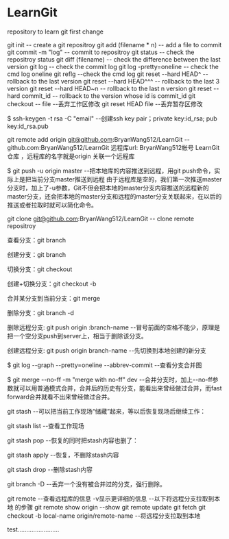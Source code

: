 # LearnGit
repository to learn git
first change

git init  -- create a git repositroy
git add (filename * n) -- add a file to commit
git commit -m "log" -- commit to repositroy
git status -- check the repositroy status
git diff (filename) --  check the difference between the last version
git log 	-- check the commit log
git log -pretty=oneline -- check the cmd log oneline
git reflg --check the cmd log
git reset --hard HEAD^ -- rollback to the last version
git reset --hard HEAD^^^ -- rollback to the last 3 version
git reset --hard HEAD~n -- rollback to the last n version
git reset --hard commit_id -- rollback to the version whose id is commit_id
git checkout -- file  --丢弃工作区修改
git reset HEAD file  --丢弃暂存区修改

$ ssh-keygen -t rsa -C "email" 
--创建ssh key pair；private key:id_rsa; pub key:id_rsa.pub

git remote add origin git@github.com:BryanWang512/LearnGit
-- github.com:BryanWang512/LearnGit 远程库url: BryanWang512帐号 LearnGit仓库
，远程库的名字就是origin  关联一个远程库

$ git push -u origin master --把本地库的内容推送到远程，用git push命令，实际上是把当前分支master推送到远程  由于远程库是空的，我们第一次推送master分支时，加上了-u参数，Git不但会把本地的master分支内容推送的远程新的master分支，还会把本地的master分支和远程的master分支关联起来，在以后的推送或者拉取时就可以简化命令。

git clone git@github.com:BryanWang512/LearnGit  -- clone remote repositroy


查看分支：git branch

创建分支：git branch <name>

切换分支：git checkout <name>

创建+切换分支：git checkout -b <name>

合并某分支到当前分支：git merge <name>

删除分支：git branch -d <name>

删除远程分支: git push origin :branch-name --冒号前面的空格不能少，原理是把一个空分支push到server上，相当于删除该分支。

创建远程分支: git push origin branch-name  --先切换到本地创建的新分支

$ git log --graph --pretty=oneline --abbrev-commit --查看分支合并图

$ git merge --no-ff -m "merge with no-ff" dev --合并分支时，加上--no-ff参数就可以用普通模式合并，合并后的历史有分支，能看出来曾经做过合并，而fast forward合并就看不出来曾经做过合并。

git stash --可以把当前工作现场“储藏”起来，等以后恢复现场后继续工作：

git stash list --查看工作现场

git stash pop --恢复的同时把stash内容也删了：

git stash apply --恢复，不删除stash内容

git stash drop --删除stash内容

git branch -D <name> --丢弃一个没有被合并过的分支，强行删除。

git remote --查看远程库的信息 -v显示更详细的信息
--以下将远程分支拉取到本地 的步骤
git remote show origin --show
git remote update
git fetch
git checkout -b local-name origin/remote-name --将远程分支拉取到本地

test........................
